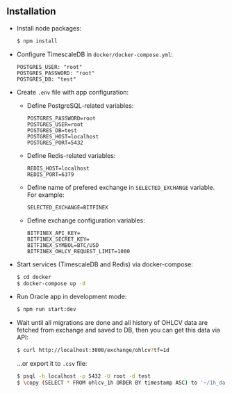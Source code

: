 ## Installation

- Install node packages:
  
  ```bash
  $ npm install
  ```
- Configure TimescaleDB in `docker/docker-compose.yml`:

  ```
  POSTGRES_USER: "root"
  POSTGRES_PASSWORD: "root"
  POSTGRES_DB: "test"
  ```

- Create `.env` file with app configuration:
  - Define PostgreSQL-related variables:
  
    ```
    POSTGRES_PASSWORD=root
    POSTGRES_USER=root
    POSTGRES_DB=test
    POSTGRES_HOST=localhost
    POSTGRES_PORT=5432
    ```

  - Define Redis-related variables:

    ```
    REDIS_HOST=localhost
    REDIS_PORT=6379
    ```

  - Define name of prefered exchange in `SELECTED_EXCHANGE` variable. For example:

    ```
    SELECTED_EXCHANGE=BITFINEX
    ```

  - Define exchange configuration variables:

    ```
    BITFINEX_API_KEY=
    BITFINEX_SECRET_KEY=
    BITFINEX_SYMBOL=BTC/USD
    BITFINEX_OHLCV_REQUEST_LIMIT=1000
    ```

- Start services (TimescaleDB and Redis) via docker-compose:
  
  ```bash
  $ cd docker
  $ docker-compose up -d
  ```

- Run Oracle app in development mode:

  ```bash
  $ npm run start:dev
  ```

- Wait until all migrations are done and all history of OHLCV data are fetched from exchange and saved to DB, then you can get this data via API:
  ```bash
  $ curl http://localhost:3000/exchange/ohlcv?tf=1d
  ```
  ...or export it to `.csv` file:
  ```bash
  $ psql -h localhost -p 5432 -U root -d test
  $ \copy (SELECT * FROM ohlcv_1h ORDER BY timestamp ASC) to '~/1h_data.csv' with csv HEADER
  ```
